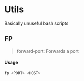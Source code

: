 # Utils

Basically unuseful bash scripts

## FP

> forward-port:
> Forwards a port

#### Usage

```bash 
fp <PORT> <HOST> 
```
